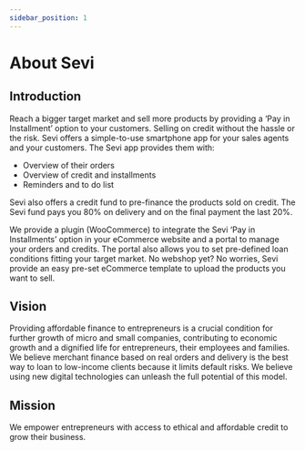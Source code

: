 ```yaml
---
sidebar_position: 1
---
```


# About Sevi


## Introduction
Reach a bigger target market and sell more products by providing a ‘Pay in Installment’ option to your
customers. Selling on credit without the hassle or the risk.
Sevi offers a simple-to-use smartphone app for your sales agents and your customers. The Sevi app
provides them with:
- Overview of their orders
- Overview of credit and installments
- Reminders and to do list

Sevi also offers a credit fund to pre-finance the products sold on credit. The Sevi fund pays you 80%
on delivery and on the final payment the last 20%.

We provide a plugin (WooCommerce) to integrate the Sevi ‘Pay in Installments’ option in your
eCommerce website and a portal to manage your orders and credits. The portal also allows you to set
pre-defined loan conditions fitting your target market.
No webshop yet? No worries, Sevi provide an easy pre-set eCommerce template to upload the
products you want to sell.

## Vision
Providing affordable finance to entrepreneurs is a crucial condition for further growth of micro and
small companies, contributing to economic growth and a dignified life for entrepreneurs, their
employees and families. We believe merchant finance based on real orders and delivery is the best
way to loan to low-income clients because it limits default risks. We believe using new digital
technologies can unleash the full potential of this model.

## Mission
We empower entrepreneurs with access to ethical and affordable credit to grow their business.
